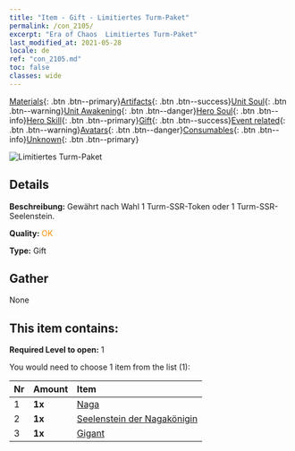 ```yaml
---
title: "Item - Gift - Limitiertes Turm-Paket"
permalink: /con_2105/
excerpt: "Era of Chaos  Limitiertes Turm-Paket"
last_modified_at: 2021-05-28
locale: de
ref: "con_2105.md"
toc: false
classes: wide
---
```

 [Materials](/ItemsDE/){: .btn .btn--primary}[Artifacts](/ItemsDE/Artifacts/){: .btn .btn--success}[Unit Soul](/ItemsDE/UnitSoul/){: .btn .btn--warning}[Unit Awakening](/ItemsDE/UnitAwakening/){: .btn .btn--danger}[Hero Soul](/ItemsDE/HeroSoul/){: .btn .btn--info}[Hero Skill](/ItemsDE/HeroSkill/){: .btn .btn--primary}[Gift](/ItemsDE/Gift/){: .btn .btn--success}[Event related](/ItemsDE/Events/){: .btn .btn--warning}[Avatars](/ItemsDE/Avatars/){: .btn .btn--danger}[Consumables](/ItemsDE/Consumables/){: .btn .btn--info}[Unknown](/ItemsDE/Unknown/){: .btn .btn--primary}

 ![Limitiertes Turm-Paket](/images/t/i_994006.png)

## Details
 **Beschreibung:** Gewährt nach Wahl 1 Turm-SSR-Token oder 1 Turm-SSR-Seelenstein.

 **Quality:** <span style="color: #FF8C00">OK</span>

 **Type:** Gift

## Gather

  None

## This item contains:

 **Required Level to open:** 1

 You would need to choose 1 item from the list (1):

  | Nr | Amount |     Item    |
  |:---|:-------|:------------|
  | 1 |  **1x** | [Naga](/ItemsDE/unt_240/) |  | 
  | 2 |  **1x** | [Seelenstein der Nagakönigin](/ItemsDE/unt_325/) |  | 
  | 3 |  **1x** | [Gigant](/ItemsDE/unt_241/) |  | 
